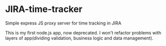 # JIRA-time-tracker

Simple express JS proxy server for time tracking in JIRA

This is my first node.js app, now deprecated. I won't refactor problems with layers of app(dividing validation, business logic and data management).
